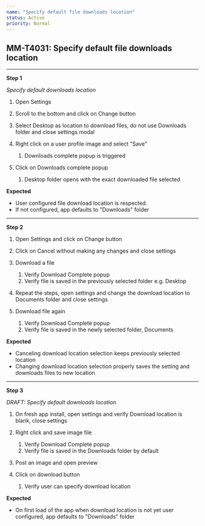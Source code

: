```yaml
---
name: "Specify default file downloads location"
status: Active
priority: Normal
---
```


## MM-T4031: Specify default file downloads location

---

**Step 1**

_Specify default downloads location_

1. Open Settings

2. Scroll to the bottom and click on Change button

3. Select Desktop as location to download files, do not use Downloads folder and close settings modal

4. Right click on a user profile image and select "Save"

   1. Downloads complete popup is triggered

5. Click on Downloads complete popup

   1. Desktop folder opens with the exact downloaded file selected

**Expected**

- User configured file download location is respected.
- If not configured, app defaults to "Downloads" folder

---

**Step 2**

1. Open Settings and click on Change button

2. Click on Cancel without making any changes and close settings

3. Download a file 

   1. Verify Download Complete popup
   2. Verify file is saved in the previously selected folder e.g. Desktop 

4. Repeat the steps, open settings and change the download location to Documents folder and close settings

5. Download file again

   1. Verify Download Complete popup
   2. Verify file is saved in the newly selected folder, Documents

**Expected**

- Canceling download location selection keeps previously selected location
- Changing download location selection properly saves the setting and downloads files to new location

---

**Step 3**

_DRAFT: Specify default downloads location_

1. On fresh app install, open settings and verify Download location is blank, close settings

2. Right click and save image file

   1. Verify Download Complete popup
   2. Verify file is saved in the Downloads folder by default 

3. Post an image and open preview

4. Click on download button

   1. Verify user can specify download location 

**Expected**

- On first load of the app when download location is not yet user configured, app defaults to "Downloads" folder

